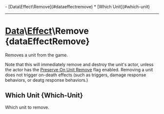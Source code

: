 <div id="toc" markdown="1">
- [Data\Effect\Remove](#dataeffectremove)
  * [Which Unit](#which-unit)

</div>

***

# [](dcei.engine.proto.Effect.remove)**[Data](Data)\\[Effect](Data-Effect)\Remove** {dataEffectRemove}
Removes a unit from the game.

[](manual-wiki-start)
Note that this will immediately remove and destroy the unit's actor, unless the actor has the [Preserve On Unit Remove](Data-Actor-Unit-Actor#preserve-on-unit-remove) flag enabled. Removing a unit does not trigger on-death effects (such as triggers, damage response behaviors, or deatg response behaviors.)
[](manual-wiki-end)

## [](dcei.engine.proto.EffectRemove.which_unit)**Which Unit** {Which-Unit}
Which unit to remove.

[](manual-wiki-start)

[](manual-wiki-end)

